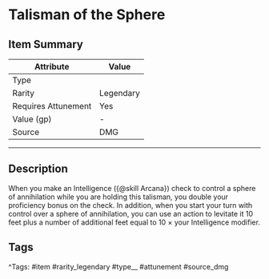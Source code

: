 # Talisman of the Sphere

## Item Summary

| Attribute            | Value                        |
|----------------------|------------------------------|
| Type                 |   |
| Rarity               | Legendary             |
| Requires Attunement  | Yes                |
| Value (gp)           | -    |
| Source               | DMG |

---

## Description

When you make an Intelligence ({@skill Arcana}) check to control a sphere of annihilation while you are holding this talisman, you double your proficiency bonus on the check. In addition, when you start your turn with control over a sphere of annihilation, you can use an action to levitate it 10 feet plus a number of additional feet equal to 10 × your Intelligence modifier.

## Tags

^Tags: #item #rarity_legendary #type__ #attunement #source_dmg